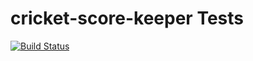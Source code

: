 # cricket-score-keeper Tests
[![Build Status](https://travis-ci.org/fistozvoti/cricket-score-keeper.svg?branch=master)](https://travis-ci.org/fistozvoti/cricket-score-keeper)
